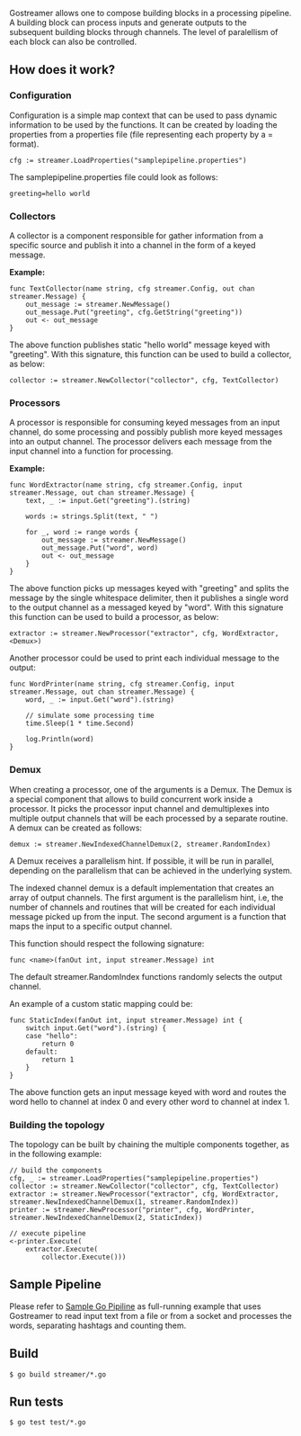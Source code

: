 Gostreamer allows one to compose building blocks in a processing pipeline. A building block can process inputs and generate outputs to the subsequent building blocks through channels. The level of paralellism of each block can also be controlled.

## How does it work?

### Configuration

Configuration is a simple map context that can be used to pass dynamic information to be used by the functions. It can be created by loading the properties from a properties file (file representing each property by a <key>=<value> format).

	cfg := streamer.LoadProperties("samplepipeline.properties")

The samplepipeline.properties file could look as follows:

	greeting=hello world

### Collectors

A collector is a component responsible for gather information from a specific source and publish it into a channel in the form of a keyed message.

**Example:**

	func TextCollector(name string, cfg streamer.Config, out chan streamer.Message) {
		out_message := streamer.NewMessage()
		out_message.Put("greeting", cfg.GetString("greeting"))
		out <- out_message
	}

The above function publishes static "hello world" message keyed with "greeting". With this signature, this function can be used to build a collector, as below:

	collector := streamer.NewCollector("collector", cfg, TextCollector)

### Processors

A processor is responsible for consuming keyed messages from an input channel, do some processing and possibly publish more keyed messages into an output channel. The processor delivers each message from the input channel into a function for processing.

**Example:**

	func WordExtractor(name string, cfg streamer.Config, input streamer.Message, out chan streamer.Message) {
		text, _ := input.Get("greeting").(string)

		words := strings.Split(text, " ")

		for _, word := range words {
			out_message := streamer.NewMessage()
			out_message.Put("word", word)
			out <- out_message
		}
	}

The above function picks up messages keyed with "greeting" and splits the message by the single whitespace delimiter, then it publishes a single word to the output channel as a messaged keyed by "word". With this signature this function can be used to build a processor, as below:

	extractor := streamer.NewProcessor("extractor", cfg, WordExtractor, <Demux>)

Another processor could be used to print each individual message to the output:

	func WordPrinter(name string, cfg streamer.Config, input streamer.Message, out chan streamer.Message) {
		word, _ := input.Get("word").(string)

		// simulate some processing time
		time.Sleep(1 * time.Second)

		log.Println(word)
	}

### Demux

When creating a processor, one of the arguments is a Demux. The Demux is a special component that allows to build concurrent work inside a processor. It picks the processor input channel and demultiplexes into  multiple output channels that will be each processed by a separate routine. A demux can be created as follows:

	demux := streamer.NewIndexedChannelDemux(2, streamer.RandomIndex)

A Demux receives a parallelism hint. If possible, it will be run in parallel, depending on the parallelism that can be achieved in the underlying system.

The indexed channel demux is a default implementation that creates an array of output channels. The first argument is the parallelism hint, i.e, the number of channels and routines that will be created for each individual message picked up from the input. The second argument is a function that maps the input to a specific output channel.

This function should respect the following signature:

	func <name>(fanOut int, input streamer.Message) int

The default streamer.RandomIndex functions randomly selects the output channel.

An example of a custom static mapping could be:

	func StaticIndex(fanOut int, input streamer.Message) int {
		switch input.Get("word").(string) {
		case "hello":
			return 0
		default:
			return 1
		}
	}

The above function gets an input message keyed with word and routes the word hello to channel at index 0 and every other word to channel at index 1.

### Building the topology

The topology can be built by chaining the multiple components together, as in the following example:

	// build the components
	cfg, _ := streamer.LoadProperties("samplepipeline.properties")
	collector := streamer.NewCollector("collector", cfg, TextCollector)
	extractor := streamer.NewProcessor("extractor", cfg, WordExtractor, streamer.NewIndexedChannelDemux(1, streamer.RandomIndex))
	printer := streamer.NewProcessor("printer", cfg, WordPrinter, streamer.NewIndexedChannelDemux(2, StaticIndex))

	// execute pipeline
	<-printer.Execute(
		extractor.Execute(
			collector.Execute()))

## Sample Pipeline

Please refer to [Sample Go Pipiline](https://github.com/picadoh/sample-go-pipeline) as full-running example that uses Gostreamer to read input text from a file or from a socket and processes the words, separating hashtags and counting them.

## Build

    $ go build streamer/*.go

## Run tests

    $ go test test/*.go

